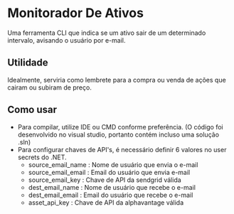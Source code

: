 # Monitorador De Ativos
Uma ferramenta CLI que indica se um ativo sair de um determinado intervalo, avisando o usuário por e-mail.

## Utilidade
Idealmente, serviria como lembrete para a compra ou venda de ações que cairam ou subiram de preço.

## Como usar
* Para compilar, utilize IDE ou CMD conforme preferência. (O código foi desenvolvido no visual studio, portanto contém incluso uma solução .sln)
* Para configurar chaves de API's, é necessário definir 6 valores no user secrets do .NET.
  * source_email_name : Nome de usuário que envia o e-mail
  * source_email_email : Email do usuário que envia e-mail
  * source_email_key : Chave de API da sendgrid válida
  * dest_email_name : Nome de usuário que recebe o e-mail
  * dest_email_email : Email do usuário que recebe o e-mail
  * asset_api_key : Chave de API da alphavantage válida
